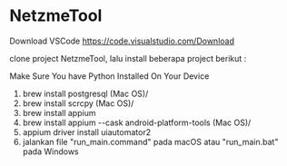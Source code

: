 # NetzmeTool

Download VSCode https://code.visualstudio.com/Download 

clone project NetzmeTool, lalu install beberapa project berikut :

Make Sure You have Python Installed On Your Device

1. brew install postgresql (Mac OS)/
2. brew install scrcpy (Mac OS)/
3. brew install appium
4. brew install appium --cask android-platform-tools (Mac OS)/
5. appium driver install uiautomator2
6. jalankan file "run_main.command" pada macOS atau "run_main.bat" pada Windows
